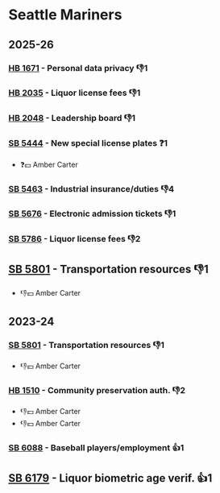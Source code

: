 # Seattle Mariners
## 2025-26

### [HB 1671](/bill/2025-26/hb/1671/) - Personal data privacy  👎1 

### [HB 2035](/bill/2025-26/hb/2035/) - Liquor license fees  👎1 

### [HB 2048](/bill/2025-26/hb/2048/) - Leadership board  👎1 

### [SB 5444](/bill/2025-26/sb/5444/) - New special license plates   ❓1
* ❓💵 Amber Carter

### [SB 5463](/bill/2025-26/sb/5463/) - Industrial insurance/duties  👎4 

### [SB 5676](/bill/2025-26/sb/5676/) - Electronic admission tickets  👎1 

### [SB 5786](/bill/2025-26/sb/5786/) - Liquor license fees  👎2 

## [SB 5801](/bill/2025-26/sb/5801/) - Transportation resources  👎1 
* 👎💵 Amber Carter

## 2023-24

### [SB 5801](/bill/2023-24/sb/5801/) - Transportation resources  👎1 
* 👎💵 Amber Carter

### [HB 1510](/bill/2023-24/hb/1510/) - Community preservation auth.  👎2 
* 👎💵 Amber Carter
* 👎💵 Amber Carter

### [SB 6088](/bill/2023-24/sb/6088/) - Baseball players/employment 👍1  

## [SB 6179](/bill/2023-24/sb/6179/) - Liquor biometric age verif. 👍1  
